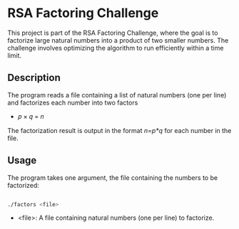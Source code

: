 RSA Factoring Challenge
=======================

This project is part of the RSA Factoring Challenge, where the goal is to factorize large natural numbers into a product of two smaller numbers. The challenge involves optimizing the algorithm to run efficiently within a time limit.


Description
-----------

The program reads a file containing a list of natural numbers (one per line) and factorizes each number into two factors

* 𝑝 × 𝑞 = 𝑛

The factorization result is output in the format _n=p*q_ for each number in the file.


Usage
-----

The program takes one argument, the file containing the numbers to be factorized:


```bash

./factors <file>

```

* \<file>: A file containing natural numbers (one per line) to factorize.
